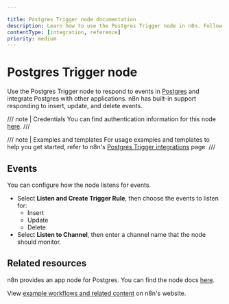 ```yaml
---

title: Postgres Trigger node documentation
description: Learn how to use the Postgres Trigger node in n8n. Follow technical documentation to integrate Postgres Trigger node into your workflows.
contentType: [integration, reference]
priority: medium
---
```


# Postgres Trigger node

Use the Postgres Trigger node to respond to events in [Postgres](https://www.postgresql.org/) and integrate Postgres with other applications. n8n has built-in support responding to insert, update, and delete events.

/// note | Credentials
You can find authentication information for this node [here](/integrations/builtin/credentials/postgres.md).
///

/// note | Examples and templates
For usage examples and templates to help you get started, refer to n8n's [Postgres Trigger integrations](https://n8n.io/integrations/postgres-trigger/) page.
///

## Events

You can configure how the node listens for events.

* Select **Listen and Create Trigger Rule**, then choose the events to listen for:
	* Insert
	* Update
	* Delete
* Select **Listen to Channel**, then enter a channel name that the node should monitor.

## Related resources

n8n provides an app node for Postgres. You can find the node docs [here](/integrations/builtin/app-nodes/n8n-nodes-base.postgres/index.md).

View [example workflows and related content](https://n8n.io/integrations/postgres-trigger/) on n8n's website.
